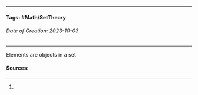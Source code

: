 __________________________________________________________________________
#### **Tags:** #Math/SetTheory  
###### *Date of Creation: 2023-10-03*
__________________________________________________________________________

Elements are objects in a set
#### Sources:
__________________________________________________________________________
1. 